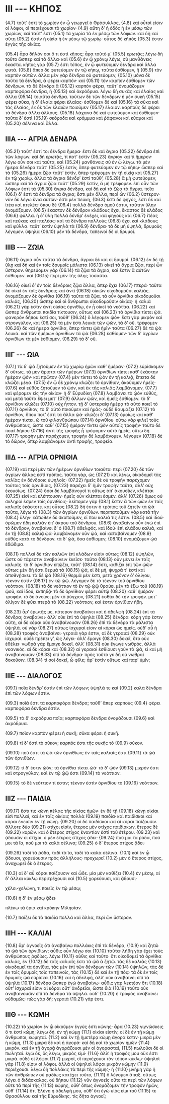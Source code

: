 
# III --- ΚΗΠΟΣ

{4.7} τοῦτ’ ἐστὶ τὸ χωρίον ἐν ᾧ γεωργεῖ ὁ Θράσυλλος, {4.8} καὶ οὗτοί εἰσιν οἱ λόφοι, οἳ περιέχουσι τὸ χωρίον· {4.9} αὕτη δ’ ἡ ὁδὸς ἡ ἐν μέσῳ τῶν χωρίων, καὶ ταῦτ’ ἐστὶ  {05.1} τὰ χωρία τὰ ἐν μέσῳ τῶν λόφων. καὶ δὴ καὶ αὕτη {05.2} ἐστὶν ἡ οἰκία ἡ ἑν μέσῳ τῷ χωρίῳ· οὗτος δὲ κῆπός {05.3} ἐστιν ἐγγὺς τῆς οἰκίας.

{05.4} ἆρα δῆλόν σοι ὅ τι ἐστὶ κῆπος; ἆρα τοῦτό μ’ {05.5} ἐρωτᾷς; λέγω δὴ τοῦτο ὥσπερ καὶ τὰ ἄλλα· καὶ {05.6} ἐν ᾧ χρόνῳ λέγω, σὺ μανθάνεις ἕκαστα. κῆπος γάρ {05.7} ἐστι τόπος, ἐν ᾧ φυτεύομεν δένδρα καὶ ἄλλα φυτά. {05.8} ἅπερ δὲ φυτεύομεν ἐν τῷ κήπῳ, ταῦτα ἐσθίομεν, ἢ {05.9} τὸν καρπὸν αὐτῶν. ἄλλα μὲν γὰρ δένδρα οὐ φυτεύομεν, {05.10} μόνα δὲ ταῦτα τὰ δένδρα, ἃ φέρει καρπόν· καὶ {05.11} τὸν καρπὸν ἐσθίομεν τῶν δένδρων. τὰ δὲ δένδρα ἃ {05.12} καρπὸν φέρει, ταῦτ’ ὀνομάζομεν καρποφόρα δένδρα, ἢ {05.13} καὶ ἀκρόδρυα. λέγω δὴ συκᾶς καὶ ἐλαίας καὶ ἄλλα {05.14} τοιαῦτα δένδρα. τούτων δὲ τῶν δένδρων ἡ μὲν συκῆ {05.15} φέρει σῦκα, ἡ δ’ ἐλαία φέρει ἐλαίας· ἐσθίομεν δὲ καὶ {05.16} τὰ σῦκα καὶ τὰς ἐλαίας, ἐκ δὲ τῶν ἐλαιῶν ποιοῦμεν {05.17} ἔλαιον. καρποὺς δὲ φέρει τὰ δένδρα ἄλλα ἄλλους. {05.18} λάχανα δὲ καὶ φυτεύομεν καὶ ἐσθίομεν· ταῦτα δ’ ἐστὶ {05.19} σκόροδα καὶ κρόμμυα καὶ ῥάφανοι καὶ κύαμοι καὶ  {05.20} σέλινα καὶ ἄλλα.

## IIIΑ --- ΑΓΡΙΑ ΔΕΝΔΡΑ

{05.21} ταῦτ’ ἐστί τοι δένδρα ἥμερα· ἔστι δὲ καὶ ἄγρια {05.22} δένδρα ἐπὶ τῶν λόφων. καὶ δὴ ἐρωτᾷς, τί ποτ’ ἐστὶν {05.23} ἄγριον καὶ τί ἥμερον· λέγω οὖν σοι καὶ ταῦτα, καὶ {05.24} μανθάνεις σὺ ἐν ᾧ λέγω. τὰ μὲν ἥμερα δένδρα ταῦτ’ {05.25} ἐστίν, ἅπερ φυτεύομεν ἐν τῷ κήπῳ· ὥσπερ καὶ τὰ {05.26} ἥμερα ζῷα ταῦτ’ ἐστίν, ἅπερ τρέφομεν ἐν τῇ οἰκίᾳ καὶ {05.27} ἐν τῷ χωρίῳ. ἀλλὰ τὰ ἄγρια δένδρ’ ἐστὶ ταῦθ’, {05.28} ἃ μὴ φυτεύομεν, ὥσπερ καὶ τὰ ἄγρια ζῷα ταῦτ’ {05.29} ἐστίν, ἃ μὴ τρέφομεν. ἐπὶ οὖν τῶν λόφων ἐστὶ τὰ {05.30} ἄγρια δένδρα, καὶ δὴ καὶ τὰ ζῷα τὰ ἄγρια. ποῖα  {06.1} δ’ ἐστὶ τὰ δένδρα τὰ ἄγρια; ἔστι μὲν ἄλλα, περὶ ὧν {06.2} ὕστερον· νῦν δὲ λέγω ἔνια αὐτῶν· ἔστι μὲν πεύκη, {06.3} ἔστι δὲ φηγός, ἔστι δὲ καὶ ἰτέα καὶ πτελέα· ὅπου δὲ {06.4} πολλὰ δένδρα ὁμοῦ ἐστιν, ταύτην ὕλην ὀνομάζομεν. {06.5} ἕκαστον δὲ δένδρον κλάδους ἔχει, ἕκαστος δὲ κλάδος {06.6} φύλλα. ἡ δ’ ὕλη πολλὰ δένδρ’ ἐνέχει, καὶ φηγοὺς καὶ {06.7} ἰτέας καὶ πεύκας καὶ πτελέας· καὶ τὰ δένδρα πολλοὺς {06.8} ἔχει καὶ κλάδους καὶ φύλλα. ταῦτ’ ἐστὶν ὑψηλὰ τὰ {06.9} δένδρα· τὰ δὲ μὴ ὑψηλά, δρυμοὺς λέγομεν. ὑψηλὰ {06.10} μὲν τὰ δένδρα, ταπεινοὶ δὲ οἱ δρυμοί.

## IIIΒ --- ΖΩΙΑ

{06.11} ἄγρια οὖν ταῦτα τὰ δένδρα, ἄγριοι δὲ καὶ οἱ δρυμοί. {06.12} ἐν δὲ τῇ ὕλῃ καὶ δὴ καὶ ἐν τοῖς δρυμοῖς μάλιστα {06.13} οἰκεῖ τὰ ἄγρια ζῷα, περὶ ὧν ὕστερον. θηρεύομεν γὰρ {06.14} τὰ ζῷα τὰ ἄγρια, καὶ ἔστιν ἃ αὐτῶν ἐσθίομεν. καὶ {06.15} περὶ μὲν τῆς ὕλης τοσαῦτα.

{06.16} οἰκεῖ δ’ ἐν τοῖς δένδροις ζῷα ἄλλα, ἅπερ ἔχει {06.17} πτερά· ταῦτα δὲ οἰκεῖ ἐν τοῖς δένδροις καὶ ἀντὶ {06.18} οἰκιῶν οἰκοδομοῦσι καλῑάς. ὀνομάζομεν δὲ ὀρνίθια {06.19} ταῦτα τὰ ζῷα. τὰ οὖν ὀρνίθια οἰκοδομοῦσι καλιάς, {06.20} ὥσπερ καὶ οἱ ἄνθρωποι οἰκοδομοῦσιν οἰκίας· ἡ καλιὰ {06.21} γὰρ ἐστιν ἀντὶ οἰκίας ὀρνιθίῳ, ἐν ᾗ οἰκεῖ τὰ νεόττια. {06.22} καὶ ὥσπερ ἄνθρωποι παιδία τίκτουσιν, οὕτως καὶ {06.23} τὰ ὀρνίθια τίκτει ᾠά. φανερὸν δήπου ἐστί σοι, τοῦθ’ {06.24} ὃ λέγομεν ᾠόν· ἔστι γὰρ μικρὸν καὶ στρογγύλον, καὶ {06.25} τὰ μέν ἐστι λευκὰ τῶν ᾠῶν, τὰ δ’ οὔ. τρέφομεν {06.26} δὲ καὶ ἥμερα ὀρνίθια, ἅπερ τίκτει ᾠὰ ἡμῖν· ταῦτα {06.27} δὲ τὰ ᾠὰ λευκά. καὶ τῶν ἡμέρων ὀρνιθίων τὰ ᾠὰ {06.28} ἐσθίομεν· τῶν δ’ ἀγρίων ὀρνιθίων τὰ μὲν ἐσθίομεν, {06.29} τὰ δ’ οὔ.

## IIIΓ --- ΩΙΑ

{07.1} τὰ δ’ ᾠὰ ζητοῦμεν ἐν τῷ χωρίῳ ἡμῶν καθ’ ἡμέραν· {07.2} εὑρίσκομεν δ’ οὕτως. τὰ μὲν ἄριστα τῶν ἡμέρων {07.3} ὀρνιθίων τίκτει καθ’ ἑκάστην ἡμέραν ᾠόν· καὶ πρῶτον {07.4} μὲν τίκτει τὸ ᾠὸν ἐν τῇ καλιᾷ, ἔπειτα δὲ κλώζει μέγα. {07.5} ἐν ᾧ δὲ χρόνῳ κλώζει τὸ ὀρνίθιον, ἀκούομεν ἡμεῖς· {07.6} καὶ εὐθὺς ζητοῦμεν τὸ ᾠόν, καὶ ἐκ τῆς καλιᾶς λαμβάνομεν, {07.7} καὶ φέρομεν εἰς τὴν οἰκίαν· ἡ δ’ Εὐρυδίκη {07.8} λαμβάνει τὸ ᾠὸν εὐθύς, καὶ μετὰ ταῦτα ἕψει μετ’ {07.9} ἄλλων ᾠῶν, καὶ ἡμεῖς ἐσθίομεν. τὸ δ’ ὀρνίθιον κλώζει {07.10} οὐχ ἧττον. τῇ δ’ ὑστεραίᾳ ἡμέρᾳ τὸ αὐτὸ ποιεῖ τὸ {07.11} ὀρνίθιον, τὸ δ’ αὐτὸ ποιοῦμεν καὶ ἡμᾶς· οὐδὲ θαυμάζει {07.12} τὸ ὀρνίθιον, ὅπου ποτ’ ἐστὶ τὰ ἄλλα ᾠά· κλώζει δ’ {07.13} ὁμοίως καὶ καθ’ ἡμέραν τίκτει. ὢ τοῦ φιλανθρώπου {07.14} ὀρνιθίου· οὕτω γὰρ φιλεῖ τοὺς ἀνθρώπους, ὥστε καθ’ {07.15} ἡμέραν τίκτει ᾠὸν αὐτοῖς τροφήν· τοῦτο δὲ ποιεῖ δήπου {07.16} ἀντὶ τῆς τροφῆς ᾗ τρέφομεν αὐτὸ ἡμεῖς. οὕτω δὴ {07.17} τροφὴν μὲν παρέχομεν, τροφὴν δὲ λαμβάνομεν. λέγομεν {07.18} δὲ τὸ δῶρον, ὅπερ λαμβάνομεν ἀντὶ τροφῆς, τροφεῖα.

## IIIΔ --- ΑΓΡΙΑ ΟΡΝΙΘΙΑ

{07.19} καὶ περὶ μὲν τῶν ἡμέρων ὀρνιθίων τοιαῦτα· περὶ {07.20} δὲ τῶν ἀγρίων ἄλλος ἐστὶ τρόπος. ταῦτα γὰρ, ὡς {07.21} καὶ λέγω, οἰκοδομεῖ τὰς καλῑὰς ἐν δένδροις ὑψηλοῖς· {07.22} ἡμεῖς δὲ οὐ τροφὴν παρέχομεν τούτοις τοῖς ὀρνιθίοις, {07.23} παρέχει δ’ ἡμῖν τροφὴν ταῦτα, ἀλλ’ οὐχ ἑκουσίως. {07.24} ὅσοι δὲ λαμβάνουσί τι οὕτως ἀπ’ ἀκουσίων, κλέπται {07.25} εἰσὶ καὶ κλέπτουσιν· ἡμεῖς οὖν κλέπται ἐσμέν. ἀλλ’ {07.26} ὅμως οὐ σκληροί ἐσμεν τοῖς ὀρνιθίοις· λείπομεν γὰρ  {08.1} ἔστιν ἃ τῶν ᾠῶν ἐν ταῖς καλιαῖς ἑκάστοτε. καὶ οὗτος {08.2} δή ἐστιν ὁ τρόπος τοῦ ζητεῖν τὰ ᾠὰ ταῦτα, λέγω τὰ {08.3} τῶν ἀγρίων ὀρνιθίων. περιπατοῦμεν γὰρ κατὰ τὴν {08.4} ὕλην· κάτωθεν δὲ σκοποῦμεν, εἴ που καλιά τίς ἐστιν. {08.5} καὶ ἰδού· ὁρῶμεν ἤδη καλιὰν ἐπ’ ἄκρου τοῦ δένδρου. {08.6} ἀναβαίνω οὖν ἐγὼ ἐπὶ τὸ δένδρον, ἀναβαίνει δ’ ὁ {08.7} ἀδελφός. καὶ ἰδού· ἐπὶ κλάδου καλιά, καὶ ἐν τῇ {08.8} καλιᾷ ᾠά· λαμβάνομεν οὖν ᾠά, καὶ καταβαίνομεν {08.9} εὐθὺς κατὰ τὸ δένδρον. τὰ δ’ ᾠά, ὅσα ἐσθίομεν, {08.10} ὀνομάζομεν ᾠὰ ἐδώδιμα.

{08.11} πολλαὶ δὲ τῶν καλιῶν ἐπὶ κλάδων εἰσὶν οὕτως {08.12} ὑψηλῶν, ὥστε οὐ τάρεστιν ἀναβαίνειν ἐκεῖσε· ταῦτα {08.13} οὖν μένει ἐν ταῖς καλιαῖς. τὸ δ’ ὀρνίθιον ἐπῴζει, τοῦτ’ {08.14} ἔστι, καθίζει ἐπὶ τῶν ᾠῶν· οὕτως μὲν δή ἐστι θερμὰ τὰ {08.15} ᾠά, εἰ δὲ μή, ψυχρά τ' ἐστὶ καὶ ἀποθνῄσκει. τὰ δὲ ᾠά {08.16} θερμὰ μέν ἐστι, μετὰ χρόνον δ’ ὀλίγου, τέκνον ἐστὶν {08.17} ἐν τῷ ᾠῷ. λέγομεν δὲ τὸ τέκνον τοῦ ὀρνιθίου νεόττιον. {08.18} τὸ δὲ νεόττιον τὸ ἐν τῷ ᾠῷ θραύει μὲν τὸ ἔξω τοῦ {08.19} ᾠοῦ, καὶ ἰδού, ἐκπηδᾷ· τὸ δὲ ὀρνίθιον φέρει αὐτῷ {08.20} καθ’ ἡμέραν τροφήν. τὸ δὲ ἀνοίγει μὲν τὸ ῥύγχιον, {08.21} ἐσθίει δὲ τὴν τροφήν. μετ’ ὀλίγον δὲ φύει πτερὰ τὸ {08.22} νεόττιον, καί ἐστιν ὀρνίθιον ἤδη.

{08.23} ἆρ’ ἐρωτᾷς με, πότερον ἀναβαίνει καὶ ἡ ἀδελφὴ {08.24} ἐπὶ τὰ δένδρα; ἀναβαίνει· ἀλλ’ οὐκ ἐπὶ τὰ ὑψηλὰ {08.25} δένδρα· κόρη γάρ ἐστιν αὕτη, αἱ δὲ κόραι οὐκ ἀναβαίνουσιν {08.26} ἐπὶ τὰ δένδρα τὰ μάλιστα ὑψηλά. οὐ γὰρ {08.27} οὕτως ἰσχυραί εἰσιν αἱ κόραι ὡς ἡμεῖς. οὐδ’ αὖ ἡ {08.28} τροφὸς ἀναβαίνει· γεραιὰ γὰρ ἐστιν, αἱ δὲ γεραιαὶ {08.29} οὐκ ἰσχυραί. οὐδὲ πρέπει γ’, ὡς λέγει· ἀλλ’ ἔμοιγε {08.30} δοκεῖ, ὅτο οὐκ ἐθέλει· νωθρὰ γὰρ ἔμοιγε δοκεῖ. ἀλλ’ {08.31} οὐκ ἔγωγε νωθρός, ἀλλὰ νεανικός. αἱ δὲ κόραι καὶ {08.32} αἱ γεραιαὶ ἐσθίουσι γοῦν τὰ ᾠά, εἰ καὶ μὴ ἀναβαίνουσιν {08.33} ἐπὶ τὰ δένδρα· πρὸς τοῦτό γε δὴ οὐ νωθραὶ δοκοῦσιν. {08.34} τί σοὶ δοκεῖ, ὦ φίλε; ἆρ’ ἐστὶν οὕτως καὶ παρ’ ὑμῖν;

## IIIΕ --- ΔΙΑΛΟΓΟΣ

{09.1} ποῖα δένδρ’ ἐστὶν ἐπὶ τῶν λόφων; ὑψηλά τε καὶ {09.2} καλὰ δένδρα ἐπὶ τῶν λόφων ἐστίν.

{09.3} ποῖά ἐστι τὰ καρποφόρα δένδρα; ταῦθ’ ἅπερ καρποὺς {09.4} φέρει καρποφόρα δένδρα ἐστίν.

{09.5} τὰ δ’ ἀκρόδρυα ποῖα; καρποφόρα δένδρα ὀνομάζουσι {09.6} καὶ ἀκρόδρυα.

{09.7} ποῖον καρπὸν φέρει ἡ συκῆ; σῦκα φέρει ἡ συκῆ.

{09.8} τί δ’ ἐστὶ τὸ σῦκον; καρπός ἐστι τῆς συκῆς τὸ {09.9} σῦκον.

{09.10} ποῦ ἐστι τὰ ᾠὰ τῶν ὀρνιθίων; ἐν ταῖς καλιαῖς ἐστι {09.11} τὰ ᾠὰ τῶν ὀρνιθίων.

{09.12} τί δ’ ἐστιν ᾠόν; τὰ ὀρνίθια τίκτει ᾠά· τὸ δ’ ᾠὸν {09.13} μικρόν ἐστι καὶ στρογγύλον, καὶ ἐν τῷ ᾠῷ ἐστι {09.14} τὸ νεόττιον.

{09.15} τὸ δὲ νεόττιον τί ἐστιν; τέκνον ἐστὶν ὀρνιθίου τὸ {09.16} νεόττιον.

## IIIΖ --- ΠΑΙΔΙΑ

{09.17} ἔστι τις κώνη πέλας τῆς οἰκίας ἡμῶν· ἐν δὲ τῇ {09.18} κώνῃ οἰκίαι εἰσὶ πολλαί, καὶ ἐν ταῖς οἰκίαις πολλὰ {09.19} παιδία· καὶ παιδίσκοι καὶ κόραι ἔνεισιν ἐν τῇ κώνῃ. {09.20} οἱ δὲ παιδίσκοι καὶ αἱ κόραι παίζουσιν. ἄλλοτε δύο {09.21} στίχοι εἰσίν, ἕτερος μὲν στίχος παιδίσκων, ἕτερος δὲ {09.22} κορῶν. καὶ ὁ ἕτερος στίχος ἐναντίον ἐστὶ τοῦ ἑτέρου. {09.23} καὶ ᾄδουσιν οἱ στίχοι. ὁ μὲν ἕτερος στίχος ᾄδει· {09.24} ποῦ μοι τὰ ῥόδα, ποῦ μοι τὰ ἴα, ποῦ μοι τὰ καλὰ σέλινα; {09.25} ὁ δ’ ἕτερος στίχος ᾄδει·

{09.26} ταδὶ τὰ ῥόδα, ταδὶ τὰ ἴα, ταδὶ τὰ καλὰ σέλινα.  {10.1} καὶ ἐν ᾧ ᾄδουσι, χορεύουσιν πρὸς ἀλλήλους· προχωρεῖ {10.2} μὲν ὁ ἕτερος στίχος, ἀναχωρεῖ δὲ ὁ ἕτερος.

{10.3} αἱ δ’ αὖ κόραι παίζουσιν καὶ ὧδε. μία μὲν καθίζει {10.4} ἐν μέσῳ, αἱ δ’ ἄλλαι κύκλῳ περιτρέχουσι καὶ {10.5} χορεύουσι, καὶ ᾄδουσι·

χέλει-χελώνη, τί ποιεῖς ἐν τῷ μέσῳ;

{10.6} ἡ δ’ ἐν μέσῳ ᾄδει·

πλέκω τὰ ἔρια καὶ κρόκην Μιλησίαν.

{10.7} παίζει δὲ τὰ παιδία πολλὰ καὶ ἄλλα, περὶ ὧν ὕστερον.

## IIIΗ --- ΚΑΛΙΑΙ

{10.8} ἆρ’ ἀγνοεῖς ὅτι ἀναβαίνω πολλάκις ἐπὶ τὰ δένδρα, {10.9} καὶ ζητῶ τὰ ᾠὰ τῶν ὀρνιθίων; αὖθις οὖν λέγω σοι {10.10} ταῦτα· λήθη γὰρ ἔχει τοὺς ἀνθρώπους ῥᾳδίως. λέγω {10.11} αὖθις καὶ τοῦτο· ὅτι οἰκοδομεῖ τὰ ὀρνίθια καλιάς, ἐν {10.12} δὲ ταῖς καλιαῖς ἐστι τὰ ᾠὰ ἃ ζητῶ. τὰς δὲ καλιὰς {10.13} οἰκοδομεῖ τὰ ὀρνίθια, τὰς μὲν ἐπὶ τῶν δένδρων τῶν {10.14} ὑψηλῶν, τὰς δὲ ἐν τοῖς δρυμοῖς τοῖς ταπεινοῖς, τὰς {10.15} δὲ καὶ ἐν τῇ πόᾳ· τὰ δὲ ἐν τοῖς δρυμοῖς ᾠὰ εὑρίσκει {10.16} καὶ ἡ ἀδελφή, ἀλλ’ οὐκ ἀναβαίνει ἐπὶ τὰ ὑψηλὰ {10.17} δένδρα ὥσπερ ἐγὼ ἀναβαίνω· αὖθις γὰρ λεκτέον ὅτι {10.18} οὔτ’ ἰσχυραί εἰσιν αἱ κόραι οὔτ’ ἀνδρεῖαι, ὥστε διὰ {10.19} τοῦτο οὐκ ἀναβαίνουσιν ἐπὶ τὰ δένδρα τὰ ὑψηλά. οὐδ’ {10.20} ἡ τροφὸς ἀναβαίνει οὐδαμῶς· πῶς γὰρ δή; γεραιὰ {10.21} γάρ ἐστι.

## IIIΘ --- ΚΩΜΗ

{10.22} τὸ χωρίον ἐν ᾧ οἰκοῦμεν ἐγγύς ἐστι κώνης· ἆρα {10.23} γιγνώσκεις ὅ τι ἐστὶ κώμη; λέγω δή. ἐν τῇ κώμῃ  {11.1} οἰκίαι εἰστίν, οἱ δὲ ἐν τῇ κώμῃ ἄνθρωποι, κωμηταί. {11.2} καὶ ἐν τῇ ἡμετέρᾳ κώμῃ ἀγορά ἐστιν· μικρὰ μὲν ἡ κώμη, {11.3} μικρὰ δὲ καὶ ἡ ἀγορά· καὶ δὴ καὶ τὸ χωρίον ἡμῶν {11.4} μικρόν. καὶ ἐν τῇ ἀγορᾷ ἀγοράζουσι μὲν οἱ ἀγορασταί, {11.5} πωλοῦσι δὲ οἱ πωληταί. ἐγὼ δέ, ὃς λέγω, μικρός εἰμί· {11.6} ἀλλ’ ἡ τροφός μου οὔκ ἐστι μικρά. οὐδὲ οἱ λόφοι {11.7} μικροί, οἳ περιέχουσι τὸν τόπον κύκλῳ· ὑψηλοὶ γάρ {11.8} εἰσιν οἱ λόφοι. ἀλλὰ οἱ ὑψηλοὶ λόφοι μικρὰν κώμην {11.9} περιέχουσι. λέγω δὴ πολλάκις τὰ περὶ τῆς κώμης· ἡ {11.10} μνήμη γὰρ ἡ τῶν ἀνθρώπων οὐ ῥᾳδίως κατέχει τοῦτο, {11.11} ὃ λέγομεν ἅπαξ. οὕτως λέγει ὁ διδάσκαλος. οὐ δήπου {11.12} νῦν ἀγνοεῖς οὔτε τὰ περὶ τῶν λόφων οὔτε τὰ περὶ τῆς {11.13} κώμης, οὔθ’ ὅπως ὀνομάζομεν τὴν τροφὸν ἡμῶν, οὔθ’ {11.14} ὅτι Ἑλένη ἡ ἀδελφή μου, οὔθ’ ὅτι ἐγὼ υἱός εἰμι τοῦ {11.15} τε Θρασύλλου καὶ τῆς Εὐρυδίκης. τίς δῆτα ἀγνοεῖ;

